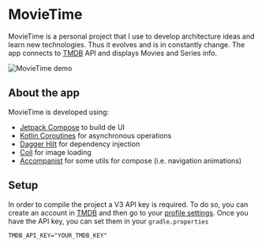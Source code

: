 # MovieTime

MovieTime is a personal project that I use to develop architecture ideas and learn new technologies. Thus it evolves and is in constantly change.
The app connects to [TMDB](https://www.themoviedb.org/) API and displays Movies and Series info.

![MovieTime demo](readme/MovieTimeApp.gif)

## About the app
MovieTime is developed using:
* [Jetpack Compose](https://developer.android.com/jetpack/compose) to build de UI
* [Kotlin Coroutines](https://kotlinlang.org/docs/coroutines-guide.html) for asynchronous operations
* [Dagger Hilt](https://dagger.dev/hilt/) for dependency injection
* [Coil](https://github.com/coil-kt/coil) for image loading
* [Accompanist](https://github.com/google/accompanist) for some utils for compose (i.e. navigation animations)

## Setup
In order to compile the project a V3 API key is required. To do so, you can create an account in [TMDB](https://www.themoviedb.org/) and then go to your [profile settings](https://www.themoviedb.org/settings/api).
Once you have the API key, you can set them in your `gradle.properties`
```
TMDB_API_KEY="YOUR_TMDB_KEY"
```